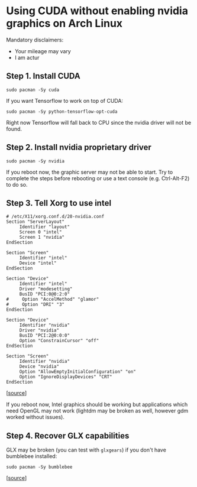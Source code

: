 # Using CUDA without enabling nvidia graphics on Arch Linux

Mandatory disclaimers:
- Your mileage may vary
- I am actur

## Step 1. Install CUDA

~~~
sudo pacman -Sy cuda
~~~

If you want Tensorflow to work on top of CUDA:

~~~
sudo pacman -Sy python-tensorflow-opt-cuda
~~~

Right now Tensorflow will fall back to CPU since the nvidia driver will not be found.

## Step 2. Install nvidia proprietary driver

~~~
sudo pacman -Sy nvidia
~~~

If you reboot now, the graphic server may not be able to start. Try to complete the steps before rebooting or use a text console (e.g. Ctrl-Alt-F2) to do so.

## Step 3. Tell Xorg to use intel

~~~
# /etc/X11/xorg.conf.d/20-nvidia.conf
Section "ServerLayout"
     Identifier "layout"
     Screen 0 "intel"
     Screen 1 "nvidia"
EndSection

Section "Screen"
     Identifier "intel"
     Device "intel"
EndSection

Section "Device"
     Identifier "intel"
     Driver "modesetting"
     BusID "PCI:0@0:2:0"
#     Option "AccelMethod" "glamor"
#     Option "DRI" "3"
EndSection

Section "Device"
     Identifier "nvidia"
     Driver "nvidia"
     BusID "PCI:2@0:0:0"
     Option "ConstrainCursor" "off"
EndSection

Section "Screen"
     Identifier "nvidia"
     Device "nvidia"
     Option "AllowEmptyInitialConfiguration" "on"
     Option "IgnoreDisplayDevices" "CRT"
EndSection
~~~

[[source](https://gist.github.com/alexlee-gk/76a409f62a53883971a18a11af93241b)]

If you reboot now, Intel graphics should be working but applications which need OpenGL may not work (lightdm may be broken as well, however gdm worked without issues).

## Step 4. Recover GLX capabilities

GLX may be broken (you can test with `glxgears`) if you don't have bumblebee installed:

~~~
sudo pacman -Sy bumblebee
~~~

[[source](https://bbs.archlinux.org/viewtopic.php?pid=1476069#p1476069)]
<!--stackedit_data:
eyJoaXN0b3J5IjpbLTEwOTU1OTI5NzJdfQ==
-->